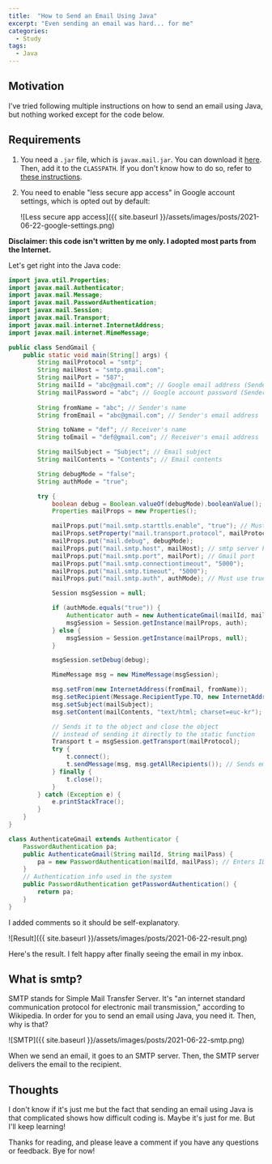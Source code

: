 ```yaml
---
title:  "How to Send an Email Using Java"
excerpt: "Even sending an email was hard... for me"
categories:
  - Study
tags:
  - Java
---
```


## Motivation

I've tried following multiple instructions on how to send an email using Java, but nothing worked except for the code below.

## Requirements

1. You need a <code>.jar</code> file, which is <code>javax.mail.jar</code>. You can download it [here](https://javaee.github.io/javamail/). Then, add it to the <code>CLASSPATH</code>. If you don't know how to do so, refer to [these instructions](https://www.geeksforgeeks.org/how-to-add-jar-file-to-classpath-in-java/).

2. You need to enable "less secure app access" in Google account settings, which is opted out by default:

   ![Less secure app access]({{ site.baseurl }}/assets/images/posts/2021-06-22-google-settings.png)

**Disclaimer: this code isn't written by me only. I adopted most parts from the Internet.**

Let's get right into the Java code:

```java
import java.util.Properties;
import javax.mail.Authenticator;
import javax.mail.Message;
import javax.mail.PasswordAuthentication;
import javax.mail.Session;
import javax.mail.Transport;
import javax.mail.internet.InternetAddress;
import javax.mail.internet.MimeMessage;

public class SendGmail {
	public static void main(String[] args) {
		String mailProtocol = "smtp";
		String mailHost = "smtp.gmail.com";
		String mailPort = "587";
		String mailId = "abc@gmail.com"; // Google email address (Sender)
		String mailPassword = "abc"; // Google account password (Sender)
		
		String fromName = "abc"; // Sender's name
		String fromEmail = "abc@gmail.com"; // Sender's email address

		String toName = "def"; // Receiver's name
		String toEmail = "def@gmail.com"; // Receiver's email address

		String mailSubject = "Subject"; // Email subject
		String mailContents = "Contents"; // Email contents

		String debugMode = "false";
		String authMode = "true";

		try {
			boolean debug = Boolean.valueOf(debugMode).booleanValue();
			Properties mailProps = new Properties();

			mailProps.put("mail.smtp.starttls.enable", "true"); // Must use true for gmail
			mailProps.setProperty("mail.transport.protocol", mailProtocol); 
			mailProps.put("mail.debug", debugMode);
			mailProps.put("mail.smtp.host", mailHost); // smtp server host
			mailProps.put("mail.smtp.port", mailPort); // Gmail port
			mailProps.put("mail.smtp.connectiontimeout", "5000");
			mailProps.put("mail.smtp.timeout", "5000");
			mailProps.put("mail.smtp.auth", authMode); // Must use true for gmail

			Session msgSession = null;

			if (authMode.equals("true")) {
		        Authenticator auth = new AuthenticateGmail(mailId, mailPassword);
				msgSession = Session.getInstance(mailProps, auth);
			} else {
				msgSession = Session.getInstance(mailProps, null); 
			}

			msgSession.setDebug(debug);

			MimeMessage msg = new MimeMessage(msgSession);

			msg.setFrom(new InternetAddress(fromEmail, fromName));
			msg.setRecipient(Message.RecipientType.TO, new InternetAddress(toEmail, toName));
			msg.setSubject(mailSubject);
			msg.setContent(mailContents, "text/html; charset=euc-kr");

			// Sends it to the object and close the object
			// instead of sending it directly to the static function
			Transport t = msgSession.getTransport(mailProtocol);
			try {
				t.connect();
				t.sendMessage(msg, msg.getAllRecipients()); // Sends email
			} finally {
				t.close();
			}
		} catch (Exception e) {
			e.printStackTrace();
		}
	}
}

class AuthenticateGmail extends Authenticator {
    PasswordAuthentication pa;
    public AuthenticateGmail(String mailId, String mailPass) {
        pa = new PasswordAuthentication(mailId, mailPass); // Enters ID and password
    }
    // Authentication info used in the system
    public PasswordAuthentication getPasswordAuthentication() {
        return pa;
    }
}
```

I added comments so it should be self-explanatory.

![Result]({{ site.baseurl }}/assets/images/posts/2021-06-22-result.png)

Here's the result. I felt happy after finally seeing the email in my inbox.

## What is smtp?

SMTP stands for Simple Mail Transfer Server. It's "an internet standard communication protocol for electronic mail transmission," according to Wikipedia. In order for you to send an email using Java, you need it. Then, why is that?

![SMTP]({{ site.baseurl }}/assets/images/posts/2021-06-22-smtp.png)

When we send an email, it goes to an SMTP server. Then, the SMTP server delivers the email to the recipient.

## Thoughts

I don't know if it's just me but the fact that sending an email using Java is that complicated shows how difficult coding is. Maybe it's just for me. But I'll keep learning!

Thanks for reading, and please leave a comment if you have any questions or feedback. Bye for now!